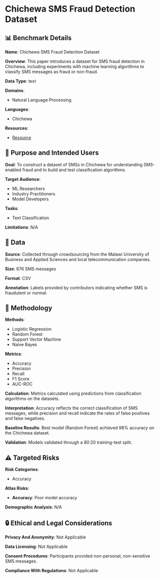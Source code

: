 # Chichewa SMS Fraud Detection Dataset

## 📊 Benchmark Details

**Name**: Chichewa SMS Fraud Detection Dataset

**Overview**: This paper introduces a dataset for SMS fraud detection in Chichewa, including experiments with machine learning algorithms to classify SMS messages as fraud or non-fraud.

**Data Type**: text

**Domains**:
- Natural Language Processing

**Languages**:
- Chichewa

**Resources**:
- [Resource](https://doi.org/10.5281/zenodo.14607454)

## 🎯 Purpose and Intended Users

**Goal**: To construct a dataset of SMSs in Chichewa for understanding SMS-enabled fraud and to build and test classification algorithms.

**Target Audience**:
- ML Researchers
- Industry Practitioners
- Model Developers

**Tasks**:
- Text Classification

**Limitations**: N/A

## 💾 Data

**Source**: Collected through crowdsourcing from the Malawi University of Business and Applied Sciences and local telecommunication companies.

**Size**: 676 SMS messages

**Format**: CSV

**Annotation**: Labels provided by contributors indicating whether SMS is fraudulent or normal.

## 🔬 Methodology

**Methods**:
- Logistic Regression
- Random Forest
- Support Vector Machine
- Naive Bayes

**Metrics**:
- Accuracy
- Precision
- Recall
- F1 Score
- AUC-ROC

**Calculation**: Metrics calculated using predictions from classification algorithms on the datasets.

**Interpretation**: Accuracy reflects the correct classification of SMS messages, while precision and recall indicate the rates of false positives and false negatives.

**Baseline Results**: Best model (Random Forest) achieved 98% accuracy on the Chichewa dataset.

**Validation**: Models validated through a 80:20 training-test split.

## ⚠️ Targeted Risks

**Risk Categories**:
- Accuracy

**Atlas Risks**:
- **Accuracy**: Poor model accuracy

**Demographic Analysis**: N/A

## 🔒 Ethical and Legal Considerations

**Privacy And Anonymity**: Not Applicable

**Data Licensing**: Not Applicable

**Consent Procedures**: Participants provided non-personal, non-sensitive SMS messages.

**Compliance With Regulations**: Not Applicable
